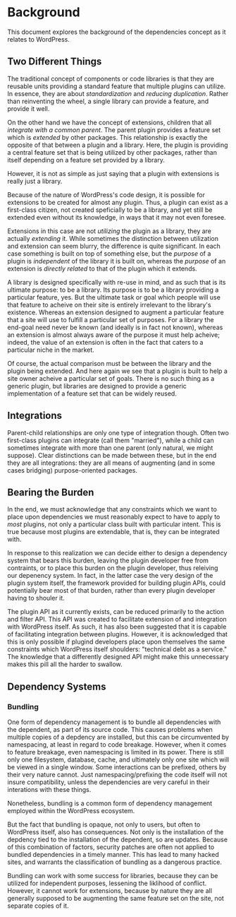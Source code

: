 # Background

This document explores the background of the dependencies concept as it relates to WordPress.

## Two Different Things

The traditional concept of components or code libraries is that they are reusable units providing a standard feature that multiple plugins can utilize. In essence, they are about *standardization* and *reducing duplication*. Rather than reinventing the wheel, a single library can provide a feature, and provide it well.

On the other hand we have the concept of extensions, children that all *integrate with a common parent*. The parent plugin provides a feature set which is *extended* by other packages. This relationship is exactly the opposite of that between a plugin and a library. Here, the plugin is providing a central feature set that is being utilized by other packages, rather than itself depending on a feature set provided by a library.

However, it is not as simple as just saying that a plugin with extensions is really just a library.

Because of the nature of WordPress's code design, it is possible for extensions to be created for almost any plugin. Thus, a plugin can exist as a first-class citizen, not created speficially to be a library, and yet still be extended even without its knowledge, in ways that it may not even foresee.

Extensions in this case are not *utilizing* the plugin as a library, they are actually *extending* it. While sometimes the distinction between utilization and extension can seem blurry, the difference is quite significant. In each case something is built on top of something else, but the *purpose* of a plugin is *independent* of the library it is built on, whereas the *purpose* of an extension is *directly related* to that of the plugin which it extends.

A library is designed specifically with re-use in mind, and as such that is its ultimate purpose: to be a library. Its purpose is to be a library providing a particular feature, yes. But the ultimate task or goal which people will use that feature to acheive on their site is entirely irrelevant to the library's existence. Whereas an extension designed to augment a particular feature that a site will use to fulfill a particular set of purposes. For a library the end-goal need never be known (and ideally is in fact not known), whereas an extension is almost always aware of the purpose it must help acheive; indeed, the value of an extension is often in the fact that caters to a particular niche in the market.

Of course, the actual comparison must be between the library and the plugin being extended. And here again we see that a plugin is built to help a site owner acheive a particular set of goals. There is no such thing as a generic plugin, but libraries are designed to provide a generic implementation of a feature set that can be widely reused.

## Integrations

Parent-child relationships are only one type of integration though. Often two first-class plugins can integrate (call them "married"), while a child can sometimes integrate with more than one parent (only natural, we might suppose). Clear distinctions can be made between these, but in the end they are all integrations: they are all means of augmenting (and in some cases bridging) purpose-oriented packages.

## Bearing the Burden

In the end, we must acknowledge that any constraints which we want to place upon dependencies we must reasonably expect to have to apply to *most* plugins, not only a particular class built with particular intent. This is true because most plugins are extendable, that is, they can be integrated with.

In response to this realization we can decide either to design a dependency system that bears this burden, leaving the plugin developer free from contraints, or to place this burden on the plugin developer, thus releiving our depenency system. In fact, in the latter case the very design of the plugin system itself, the framework provided for building plugin APIs, could potentially bear most of that burden, rather than every plugin developer having to shouler it. 

The plugin API as it currently exists, can be reduced primarily to the action and filter API. This API was created to facilitate extension of and integration with WordPress itself. As such, it has also been suggested that it is capable of facilitating integration between plugins. However, it is acknowledged that this is only possible if plugind developers place upon themselves the same constraints which WordPress itself shoulders: "technical debt as a service." The knowledge that a differently designed API might make this unnecessary makes this pill all the harder to swallow.

## Dependency Systems

### Bundling

One form of dependency management is to bundle all dependencies with the dependent, as part of its source code. This causes problems when multiple copies of a depdency are installed, but this can be circumvented by namespacing, at least in regard to code breakage. However, when it comes to feature breakage, even namespacing is limited in its power. There is still only one filesystem, database, cache, and ultimately only one site which will be viewed in a single window. Some interactions can be prefixed, others by their very nature cannot. Just namespacing/prefixing the code itself will not insure compatibility, unless the dependencies are very careful in their interations with these things.

Nonetheless, bundling is a common form of dependency management employed within the WordPress ecosystem. 

But the fact that bundling is opaque, not only to users, but often to WordPress itself, also has consequences. Not only is the installation of the depdency tied to the installation of the dependent, so are updates. Because of this combination of factors, security patches are often not applied to bundled dependencies in a timely manner. This has lead to many hacked sites, and warrants the classification of bundling as a dangerous practice.

Bundling can work with some success for libraries, because they can be utilized for independent purposes, lessening the liklihood of conflict. However, it cannot work for extensions, because by nature they are all generally supposed to be augmenting the same feature set on the site, not separate copies of it.
